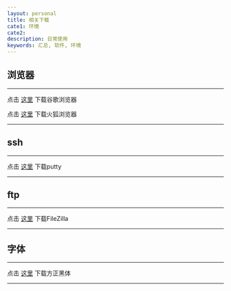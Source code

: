 ```yaml
---
layout: personal
title: 相关下载
cate1: 环境
cate2: 
description: 日常使用
keywords: 汇总, 软件, 环境
---
```


## 浏览器

*****

点击 [这里](/file/env/chrome.exe) 下载谷歌浏览器

点击 [这里](/file/env/Firefox.exe) 下载火狐浏览器

*****

## ssh

*****

点击 [这里](/file/env/putty.exe) 下载putty

*****

## ftp

*****

点击 [这里](/file/env/FileZilla.exe) 下载FileZilla

*****

## 字体

*****

点击 [这里](/file/env/FZHei-B01S.ttf) 下载方正黑体

*****